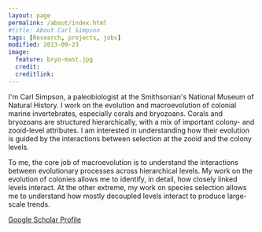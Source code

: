 ```yaml
---
layout: page
permalink: /about/index.html
#title: About Carl Simpson
tags: [Research, projects, jobs]
modified: 2013-09-23
image:
  feature: bryo-mast.jpg
  credit: 
  creditlink: 
---
```



I'm Carl Simpson, a paleobiologist at the Smithsonian's National Museum of Natural History. I work on the evolution and macroevolution of colonial marine invertebrates, especially corals and bryozoans. Corals and bryozoans are structured hierarchically, with a mix of important colony- and zooid-level attributes. I am interested in understanding how their evolution is guided by the interactions between selection at the zooid and the colony levels. 

To me, the core job of macroevolution is to understand the interactions between evolutionary processes across hierarchical levels. My work on the evolution of colonies allows me to identify, in detail, how closely linked levels interact. At the other extreme, my work on species selection allows me to understand how mostly decoupled levels interact to produce large-scale trends.






<a markdown="0" href="http://scholar.google.com/citations?user=zS8EXIQAAAAJ&hl=en" class="btn">Google Scholar Profile</a>

